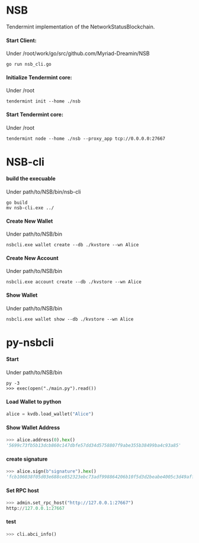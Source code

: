 # NSB

Tendermint implementation of the NetworkStatusBlockchain.

#### Start Client: 

Under /root/work/go/src/github.com/Myriad-Dreamin/NSB 

```
go run nsb_cli.go
```


#### Initialize Tendermint core:

Under /root

```
tendermint init --home ./nsb
```

#### Start Tendermint core:

Under /root

```
tendermint node --home ./nsb --proxy_app tcp://0.0.0.0:27667
```

# NSB-cli
#### build the execuable
Under path/to/NSB/bin/nsb-cli
```
go build
mv nsb-cli.exe ../
```

#### Create New Wallet
Under path/to/NSB/bin
```
nsbcli.exe wallet create --db ./kvstore --wn Alice
```


#### Create New Account
Under path/to/NSB/bin
```
nsbcli.exe account create --db ./kvstore --wn Alice
```

#### Show Wallet
Under path/to/NSB/bin
```
nsbcli.exe wallet show --db ./kvstore --wn Alice
```

# py-nsbcli
#### Start
Under path/to/NSB/bin
```
py -3
>>> exec(open("./main.py").read())
```

#### Load Wallet to python
```python
alice = kvdb.load_wallet("Alice")
```
#### Show Wallet Address
```python
>>> alice.address(0).hex()
'5699c73fb5b13dcb860c147dbfe57dd34d5758807f9abe355b38499ba4c93a85'
```

#### create signature
```python
>>> alice.sign(b"signature").hex()
'fcb106038f05d03e688ce852323ebc73adf998864206b10f5d3d2beabe4005c3d49aff40620d8f7e08a1cb896d5c77c9f4f0175853b01dbf4355ebc1799aeb0c'
```

#### Set RPC host
```python
>>> admin.set_rpc_host("http://127.0.0.1:27667")
http://127.0.0.1:27667
```

#### test
```python
>>> cli.abci_info()

```
